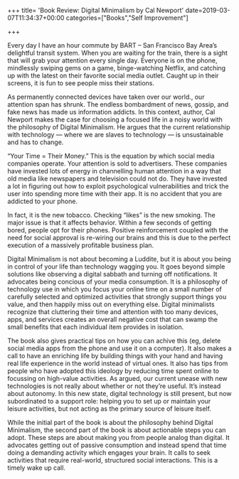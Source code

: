 +++
title= 'Book Review: Digital Minimalism by Cal Newport'
date=2019-03-07T11:34:37+00:00
categories=["Books","Self Improvement"]


+++


Every day I have an hour commute by BART &#8211; San Francisco Bay Area&#8217;s delightful transit system. When you are waiting for the train, there is a sight that will grab your attention every single day. Everyone is on the phone, mindlessly swiping gems on a game, binge-watching Netflix, and catching up with the latest on their favorite social media outlet. Caught up in their screens, it is fun to see people miss their stations.

As permanently connected devices have taken over our world., our attention span has shrunk. The endless bombardment of news, gossip, and fake news <g class="gr_ gr\_7 gr-alert gr\_gramm gr\_inline\_cards gr\_run\_anim Grammar multiReplace" id="7" data-gr-id="7">has</g> made us information addicts. In this context, author, Cal Newport makes the case for choosing a focused life in a noisy world with the philosophy of Digital Minimalism. He argues that the current relationship with technology &#8212; where we are slaves to technology &#8212; is unsustainable and has to change. 

“Your Time = Their Money.” This is the equation by which social media companies operate. Your attention is sold to advertisers. These companies have invested lots of energy in <g class="gr_ gr\_8 gr-alert gr\_spell gr\_inline\_cards gr\_run\_anim ContextualSpelling multiReplace" id="8" data-gr-id="8">channelling</g> human attention in a way that old media like newspapers and television could not do. They have invested a lot <g class="gr_ gr\_10 gr-alert gr\_gramm gr\_inline\_cards gr\_run\_anim Style multiReplace" id="10" data-gr-id="10">in figuring</g> out how to exploit psychological <g class="gr_ gr\_11 gr-alert gr\_gramm gr\_inline\_cards gr\_run\_anim Style multiReplace" id="11" data-gr-id="11">vulnerabilities and</g> trick the user into spending more time with their app. It is no accident that you are addicted to your phone. 

In fact, it is the new tobacco. Checking &#8220;likes&#8221; is the new smoking. The major issue is that it affects behavior. Within a few seconds of getting bored, people opt for their phones. Positive reinforcement coupled with the need for social approval is re-wiring our brains <g class="gr_ gr\_9 gr-alert gr\_gramm gr\_inline\_cards gr\_run\_anim Style multiReplace" id="9" data-gr-id="9">and this</g> is due to the perfect execution of a massively profitable business plan. 

Digital Minimalism is not about becoming a Luddite, but it is about you being in control of your life than technology wagging you. It goes beyond simple solutions like observing a digital sabbath and turning off notifications. It advocates being <g class="gr_ gr\_36 gr-alert gr\_gramm gr\_inline\_cards gr\_run\_anim Grammar only-ins doubleReplace replaceWithoutSep" id="36" data-gr-id="36">con</g>cious of your media consumption. It is a philosophy of technology use in which you focus your online time on a small number of carefully selected and optimized activities that strongly support things you value, and then happily miss out on everything else. Digital minimalists recognize that cluttering their time and attention with too many devices, apps, and services creates an overall negative cost that can swamp the small benefits that each individual item provides in isolation. 

The book also gives practical tips on how you can <g class="gr_ gr\_8 gr-alert gr\_spell gr\_inline\_cards gr\_run\_anim ContextualSpelling ins-del multiReplace" id="8" data-gr-id="8">achive</g> this (eg, delete social media apps from the phone and use it on a computer). It also makes a call to have an enriching life by building things with your hand and having <g class="gr_ gr\_9 gr-alert gr\_spell gr\_inline\_cards gr\_run\_anim ContextualSpelling ins-del multiReplace" id="9" data-gr-id="9">real life</g> experience in the world instead of virtual ones. It also has tips <g class="gr_ gr\_14 gr-alert gr\_gramm gr\_inline\_cards gr\_run\_anim Style multiReplace" id="14" data-gr-id="14">from people</g> who have adopted this ideology by reducing time spent online to <g class="gr_ gr\_11 gr-alert gr\_gramm gr\_inline\_cards gr\_run\_anim Grammar multiReplace" id="11" data-gr-id="11">focussing</g> on high-value activities. As argued, our current unease with new technologies is not really about whether or not they’re useful. It’s instead about autonomy. In this new state, digital technology is still <g class="gr_ gr\_13 gr-alert gr\_gramm gr\_inline\_cards gr\_run\_anim Punctuation only-del replaceWithoutSep" id="13" data-gr-id="13">present,</g> but now subordinated to a support role: helping you to set up or maintain your leisure activities, but not acting as the primary source of leisure itself. 

While the initial part of the book is about the philosophy behind Digital Minimalism, the second part of the book is about actionable steps you can adopt. These steps are about making you from people analog than digital. It advocates getting out of passive consumption and instead <g class="gr_ gr\_6 gr-alert gr\_gramm gr\_inline\_cards gr\_run\_anim Grammar multiReplace" id="6" data-gr-id="6">spend</g> that time doing a demanding activity which engages your brain. It calls to seek activities that require real-world, structured social interactions. This is a timely <g class="gr_ gr\_111 gr-alert gr\_spell gr\_inline\_cards gr\_run\_anim ContextualSpelling multiReplace" id="111" data-gr-id="111">wake up</g> call.